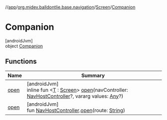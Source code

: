 //[app](../../../../index.md)/[org.mjdev.balldontlie.base.navigation](../../index.md)/[Screen](../index.md)/[Companion](index.md)

# Companion

[androidJvm]\
object [Companion](index.md)

## Functions

| Name | Summary |
|---|---|
| [open](open.md) | [androidJvm]<br>inline fun &lt;[T](open.md) : [Screen](../index.md)&gt; [open](open.md)(navController: [NavHostController](https://developer.android.com/reference/kotlin/androidx/navigation/NavHostController.html)?, vararg values: [Any](https://kotlinlang.org/api/latest/jvm/stdlib/kotlin/-any/index.html)?) |
| [open](open.md) | [androidJvm]<br>fun [NavHostController](https://developer.android.com/reference/kotlin/androidx/navigation/NavHostController.html).[open](open.md)(route: [String](https://kotlinlang.org/api/latest/jvm/stdlib/kotlin/-string/index.html)) |
